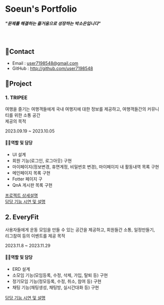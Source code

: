 
# Soeun's Portfolio
<h5>"문제를 해결하는 즐거움으로 성장하는 박소은입니다"</h5>
<br>

## 📱Contact
- Email : user7198548@gmail.com
- GitHub : http://github.com/user7198548

## 📝Project
### 1. TRIPEE
<p>여행을 즐기는 여행객들에게 국내 여행지에 대한 정보를 제공하고, 여행객들간의 커뮤니티를 위한 소통 공간<br> 제공의 목적</p>
<p>2023.09.19 ~ 2023.10.05</p>

#### 🙋‍♀️역할 및 담당
- UI 설계
- 회원 기능(로그인, 로그아웃) 구현
- 마이페이지(정보변경, 휴면계정, 비밀번호 변경), 마이페이지 내 활동내역 목록 구현
- 메인페이지 목록 구현
- Fotter 페이지 구 
- QnA 게시판 목록 구현

[프로젝트 상세설명](https://github.com/jawon22/SemiProject5/tree/main)<br>
[담당 기능 시연 및 설명](https://github.com/user7198548/Portfolio/files/14033318/TRIPEE.pdf)



## 2. EveryFit
<p>사용자들에게 운동 모임을 만들 수 있는 공간을 제공하고, 회원들간 소통, 일정만들기, 리그참여 등의 이벤트를 제공 목적</p>
<p>2023.11.8 ~ 2023.11.29</p>

#### 🙋‍♀️역할 및 담당
- ERD 설계
- 소모임 기능(모임등록, 수정, 삭제, 가입, 탈퇴 등) 구현
- 정기모임 기능(정모등록, 수정, 취소, 참여 등) 구현
- 채팅 기능(채팅생성, 채팅방, 실시간대화 등) 구현

[담당 기능 시연 및 설명](EveryFit담당기능.pdf)
